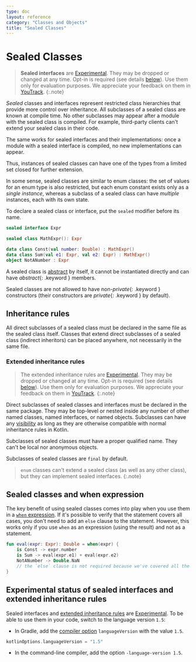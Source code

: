 ```yaml
---
type: doc
layout: reference
category: "Classes and Objects"
title: "Sealed Classes"
---
```


# Sealed Classes

> **Sealed interfaces** are [Experimental](evolution/components-stability.html). They may be dropped or changed at any time.
> Opt-in is required (see details [below](#experimental-status-of-sealed-interfaces-and-extended-inheritance-rules)). Use them only for evaluation purposes. We appreciate your feedback on them in [YouTrack](https://youtrack.jetbrains.com/issues/KT-42433).
{:.note}

_Sealed_ classes and interfaces represent restricted class hierarchies that provide more control over inheritance. 
All subclasses of a sealed class are known at compile time. No other subclasses may appear after
a module with the sealed class is compiled. For example, third-party clients can't extend your sealed class in their code.

The same works for sealed interfaces and their implementations: once a module with a sealed interface is compiled, 
no new implementations can appear.

Thus, instances of sealed classes can have one of the types from a limited set closed for further extension.

In some sense, sealed classes are similar to enum classes: the set of values
for an enum type is also restricted, but each enum constant exists only as a _single instance_, whereas a subclass
of a sealed class can have _multiple_ instances, each with its own state.

To declare a sealed class or interface, put the `sealed` modifier before its name.

<div class="sample" markdown="1" theme="idea" data-highlight-only>

```kotlin
sealed interface Expr

sealed class MathExpr(): Expr

data class Const(val number: Double) : MathExpr()
data class Sum(val e1: Expr, val e2: Expr) : MathExpr()
object NotANumber : Expr
```
</div>

A sealed class is [abstract](classes.html#abstract-classes) by itself, it cannot be instantiated directly and can have *abstract*{: .keyword } members.

Sealed classes are not allowed to have non-*private*{: .keyword } constructors (their constructors are *private*{: .keyword } by default).

## Inheritance rules

All direct subclasses of a sealed class must be declared in the same file as the sealed class itself. Classes that extend
direct subclasses of a sealed class (indirect inheritors) can be placed anywhere, not necessarily in the same file.

### Extended inheritance rules

> The extended inheritance rules are [Experimental](evolution/components-stability.html). They may be dropped or changed at any time.
> Opt-in is required (see details [below](#experimental-status-of-sealed-interfaces-and-extended-inheritance-rules)). Use them only for evaluation purposes. We appreciate your feedback on them in [YouTrack](https://youtrack.jetbrains.com/issues/KT-42433).
{:.note}

Direct subclasses of sealed classes and interfaces must be declared in the same package. They may be top-level or nested 
inside any number of other named classes, named interfaces, or named objects. Subclasses can have any [visibility](visibility-modifiers.html)
as long as they are otherwise compatible with normal inheritance rules in Kotlin.

Subclasses of sealed classes must have a proper qualified name. They can't be local nor anonymous objects.

Subclasses of sealed classes are `final` by default.

> `enum` classes can't extend a sealed class (as well as any other class), but they can implement sealed interfaces.
{:.note}


## Sealed classes and when expression

The key benefit of using sealed classes comes into play when you use them in a [`when` expression](control-flow.html#when-expression). If it's possible
to verify that the statement covers all cases, you don't need to add an `else` clause to the statement.
However, this works only if you use `when` as an expression (using the result) and not as a statement.

<div class="sample" markdown="1" theme="idea" data-highlight-only>

```kotlin
fun eval(expr: Expr): Double = when(expr) {
    is Const -> expr.number
    is Sum -> eval(expr.e1) + eval(expr.e2)
    NotANumber -> Double.NaN
    // the `else` clause is not required because we've covered all the cases
}
```
</div>

## Experimental status of sealed interfaces and extended inheritance rules

Sealed interfaces and [extended inheritance rules](#extended-inheritance-rules) are [Experimental](evolution/components-stability.html).
To be able to use them in your code, switch to the language version `1.5`:
* In Gradle, add the [compiler option](using-gradle.html#attributes-common-for-jvm-and-js) `languageVersion` with the value `1.5`.

<div class="sample" markdown="1" mode="groovy" theme="idea">

```groovy
kotlinOptions.languageVersion = "1.5"
```

</div>  

* In the command-line compiler, add the option `-language-version 1.5`.